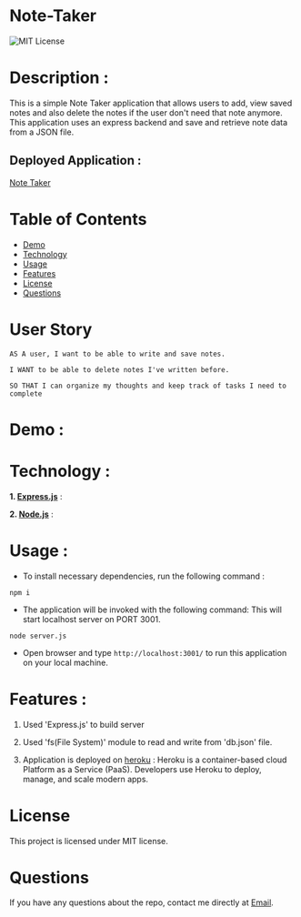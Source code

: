 # Note-Taker
![MIT License](https://img.shields.io/badge/license-MIT-green)

# Description :

This is a simple Note Taker application that allows users to add, view saved notes and also delete the notes if the user don't need that note anymore. This application uses an express backend and save and retrieve note data from a JSON file.

## Deployed Application :
[Note Taker](https://git.heroku.com/note-traker1.git)

# Table of Contents
* [Demo](#Demo)
* [Technology](#Technology)
* [Usage](#Usage)
* [Features](#Features)
* [License](#License)
* [Questions](#Questions)

# User Story

```
AS A user, I want to be able to write and save notes.

I WANT to be able to delete notes I've written before.

SO THAT I can organize my thoughts and keep track of tasks I need to complete
```


# Demo :


# Technology :

**1. [Express.js](https://expressjs.com/)** :

**2. [Node.js](https://nodejs.org/en/)** : 

# Usage :

* To install necessary dependencies, run the following command :

```
npm i
```

* The application will be invoked with the following command: This will start localhost server on PORT 3001.

```
node server.js
```

* Open browser and type `http://localhost:3001/` to run this application on your local machine.

# Features :

1. Used 'Express.js' to build server

2. Used 'fs(File System)' module to read and write from 'db.json' file.

3. Application is deployed on [heroku](https://www.heroku.com/) : Heroku is a container-based cloud Platform as a Service (PaaS). Developers use Heroku to deploy, manage, and scale modern apps.

# License

This project is licensed under MIT license.

# Questions

If you have any questions about the repo, 
contact me directly at [Email](mailto:patelraj112@gmail.com).
